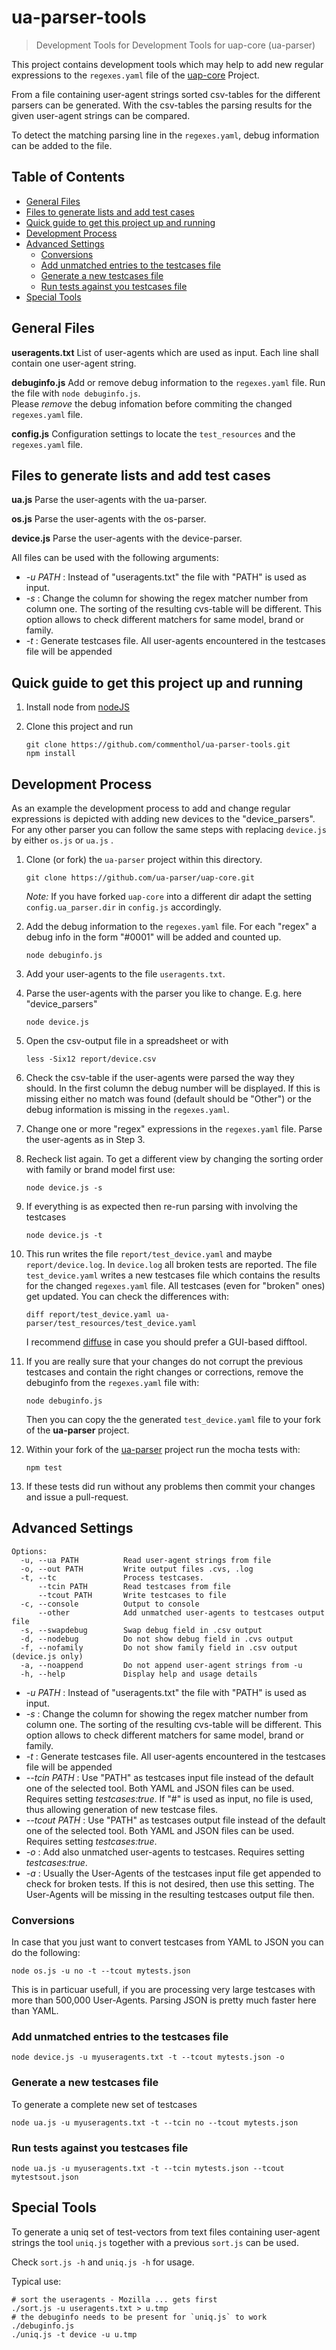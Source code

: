 # ua-parser-tools

> Development Tools for Development Tools for uap-core (ua-parser)

This project contains development tools which may help to add new regular expressions to the `regexes.yaml` file of the [uap-core](https://github.com/ua-parser/uap-core) Project.

From a file containing user-agent strings sorted csv-tables for the different parsers can be generated.
With the csv-tables the parsing results for the given user-agent strings can be compared.

To detect the matching parsing line in the `regexes.yaml`, debug information can be added to the file.

## Table of Contents

<!-- !toc (minlevel=2 omit="Table of Contents") -->

* [General Files](#general-files)
* [Files to generate lists and add test cases](#files-to-generate-lists-and-add-test-cases)
* [Quick guide to get this project up and running](#quick-guide-to-get-this-project-up-and-running)
* [Development Process](#development-process)
* [Advanced Settings](#advanced-settings)
  * [Conversions](#conversions)
  * [Add unmatched entries to the testcases file](#add-unmatched-entries-to-the-testcases-file)
  * [Generate a new testcases file](#generate-a-new-testcases-file)
  * [Run tests against you testcases file](#run-tests-against-you-testcases-file)
* [Special Tools](#special-tools)

<!-- toc! -->

## General Files

**useragents.txt**
List of user-agents which are used as input. Each line shall contain one user-agent string.

**debuginfo.js**
Add or remove debug information to the `regexes.yaml` file. Run the file with `node debuginfo.js`.<br>
Please *remove* the debug infomation before commiting the changed `regexes.yaml` file.

**config.js**
Configuration settings to locate the `test_resources` and the `regexes.yaml` file.


## Files to generate lists and add test cases

**ua.js**
Parse the user-agents with the ua-parser.

**os.js**
Parse the user-agents with the os-parser.

**device.js**
Parse the user-agents with the device-parser.

All files can be used with the following arguments:

* *-u PATH* : Instead of "useragents.txt" the file with "PATH" is used as input.
* *-s*  : Change the column for showing the regex matcher number from column one. The sorting of the resulting cvs-table will be different. This option allows to check different matchers for same model, brand or family.
* *-t*  : Generate testcases file. All user-agents encountered in the testcases file will be appended


## Quick guide to get this project up and running

1. Install node from [nodeJS](https://nodejs.org/download/)

2. Clone this project and run

   ````
   git clone https://github.com/commenthol/ua-parser-tools.git
   npm install
   ````

## Development Process

As an example the development process to add and change regular expressions
is depicted with adding new devices to the "device_parsers". For any other
parser you can follow the same steps with replacing `device.js` by either
`os.js` or `ua.js` .

1. Clone (or fork) the `ua-parser` project within this directory.

   ````
   git clone https://github.com/ua-parser/uap-core.git
   ````

   *Note:* If you have forked `uap-core` into a different dir adapt the setting `config.ua_parser.dir` in `config.js` accordingly.

2. Add the debug information to the `regexes.yaml` file. For each
   "regex" a debug info in the form "#0001" will be added and counted up.

   ````
   node debuginfo.js
   ````

3. Add your user-agents to the file `useragents.txt`.
4. Parse the user-agents with the parser you like to change.
   E.g. here "device_parsers"

   ````
   node device.js
   ````

5. Open the csv-output file in a spreadsheet or with

   ````
   less -Six12 report/device.csv
   ````

6. Check the csv-table if the user-agents were parsed the way they should.
   In the first column the debug number will be displayed. If this is
   missing either no match was found (default should be "Other") or the
   debug information is missing in the `regexes.yaml`.
7. Change one or more "regex" expressions in the `regexes.yaml` file.
   Parse the user-agents as in Step 3.
8. Recheck list again. To get a different view by changing the sorting
   order with family or brand model first use:

   ````
   node device.js -s
   ````

9. If everything is as expected then re-run parsing with involving the
   testcases

   ````
   node device.js -t
   ````

10. This run writes the file `report/test_device.yaml` and maybe
    `report/device.log`. In `device.log` all broken tests are reported.
    The file `test_device.yaml` writes a new testcases file which contains
    the results for the changed `regexes.yaml` file.
    All testcases (even for "broken" ones) get updated.
    You can check the differences with:

    ````
    diff report/test_device.yaml ua-parser/test_resources/test_device.yaml
    ````
    I recommend [diffuse](http://diffuse.sourceforge.net/index_de.html)
    in case you should prefer a GUI-based difftool.

11. If you are really sure that your changes do not corrupt the previous
    testcases and contain the right changes or corrections, remove the
    debuginfo from the `regexes.yaml` file with:

    ````
    node debuginfo.js
    ````

    Then you can copy the the generated `test_device.yaml` file to your
    fork of the **ua-parser** project.

12. Within your fork of the [ua-parser](https://github.com/tobie/ua-parser)
    project run the mocha tests with:

    ````
    npm test
    ````

13. If these tests did run without any problems then commit your changes
    and issue a pull-request.


## Advanced Settings

````
Options:
  -u, --ua PATH          Read user-agent strings from file
  -o, --out PATH         Write output files .cvs, .log
  -t, --tc               Process testcases.
      --tcin PATH        Read testcases from file
      --tcout PATH       Write testcases to file
  -c, --console          Output to console
      --other            Add unmatched user-agents to testcases output file
  -s, --swapdebug        Swap debug field in .csv output
  -d, --nodebug          Do not show debug field in .cvs output
  -f, --nofamily         Do not show family field in .csv output (device.js only)
  -a, --noappend         Do not append user-agent strings from -u
  -h, --help             Display help and usage details
````

* *-u PATH* : Instead of "useragents.txt" the file with "PATH" is used as input.
* *-s*  : Change the column for showing the regex matcher number from column one. The sorting of the resulting cvs-table will be different. This option allows to check different matchers for same model, brand or family.
* *-t*  : Generate testcases file. All user-agents encountered in the testcases file will be appended
* *--tcin PATH* : Use "PATH" as testcases input file instead of the default one of the selected tool. Both YAML and JSON files can be used. Requires setting *testcases:true*. If "#" is used as input, no file is used, thus allowing generation of new testcase files.
* *--tcout PATH* : Use "PATH" as testcases output file instead of the default one of the selected tool. Both YAML and JSON files can be used. Requires setting *testcases:true*.
* *-o* : Add also unmatched user-agents to testcases. Requires setting *testcases:true*.
* *-a* : Usually the User-Agents of the testcases input file get appended to check for broken tests. If this is not desired, then use this setting. The User-Agents will be missing in the resulting testcases output file then.

### Conversions

In case that you just want to convert testcases from YAML to JSON you can do the following:

````
node os.js -u no -t --tcout mytests.json
````

This is in particuar usefull, if you are processing very large testcases with more than 500,000 User-Agents. Parsing JSON is pretty much faster here than YAML.

### Add unmatched entries to the testcases file

````
node device.js -u myuseragents.txt -t --tcout mytests.json -o
````

### Generate a new testcases file

To generate a complete new set of testcases

````
node ua.js -u myuseragents.txt -t --tcin no --tcout mytests.json
````

### Run tests against you testcases file

````
node ua.js -u myuseragents.txt -t --tcin mytests.json --tcout mytestsout.json
````

## Special Tools

To generate a uniq set of test-vectors from text files containing user-agent strings the tool `uniq.js` together with a previous `sort.js` can be used.

Check `sort.js -h` and `uniq.js -h` for usage.

Typical use:

    # sort the useragents - Mozilla ... gets first
    ./sort.js -u useragents.txt > u.tmp
    # the debuginfo needs to be present for `uniq.js` to work
    ./debuginfo.js
    ./uniq.js -t device -u u.tmp


